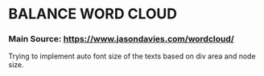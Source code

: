 # BALANCE WORD CLOUD

### Main Source: https://www.jasondavies.com/wordcloud/

Trying to implement auto font size of the texts based on div area and node size.

